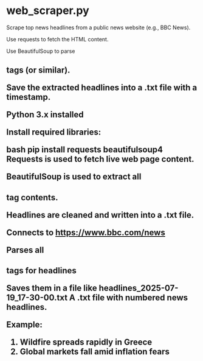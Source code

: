 # web_scraper.py
Scrape top news headlines from a public news website (e.g., BBC News).

Use requests to fetch the HTML content.

Use BeautifulSoup to parse <h2> tags (or similar).

Save the extracted headlines into a .txt file with a timestamp.

Python 3.x installed

Install required libraries:

bash
pip install requests beautifulsoup4
Requests is used to fetch live web page content.

BeautifulSoup is used to extract all <h2> tag contents.

Headlines are cleaned and written into a .txt file.

Connects to https://www.bbc.com/news

Parses all <h2> tags for headlines

Saves them in a file like headlines_2025-07-19_17-30-00.txt
A .txt file with numbered news headlines.

Example:
1. Wildfire spreads rapidly in Greece
2. Global markets fall amid inflation fears
   
